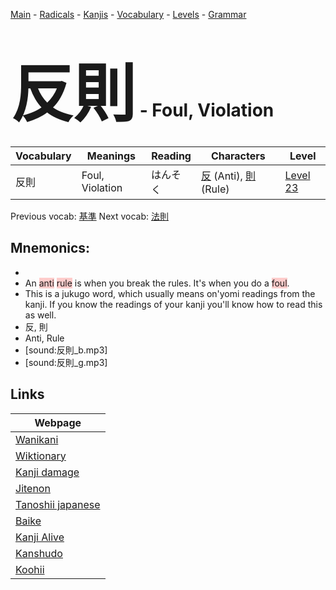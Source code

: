 <style> bigfont {font-size: 100px}</style>
[Main](../README.md) -
[Radicals](../radicals.md) -
[Kanjis](../kanjis.md) -
[Vocabulary](../vocabulary.md) -
[Levels](../levels.md) -
[Grammar](../grammar.md)
# <bigfont> 反則</bigfont> - Foul, Violation 

| Vocabulary | Meanings | Reading | Characters | Level |
| --- | --- | --- | --- | --- |
| 反則 | Foul, Violation | はんそく |  [反](../kanjis/反.md) (Anti), [則](../kanjis/則.md) (Rule) | [Level 23](../levels/wk_level23.md) |

Previous vocab: [基準](基準.md) Next vocab: [法則](法則.md) 

## Mnemonics:

* 
* An <span style="background-color:#ffcccb"> anti</span> <span style="background-color:#ffcccb"> rule</span> is when you break the rules. It's when you do a <span style="background-color:#ffcccb"> foul</span>.
* This is a jukugo word, which usually means on'yomi readings from the kanji. If you know the readings of your kanji you'll know how to read this as well.
* 反, 則
* Anti, Rule
* [sound:反則_b.mp3]
* [sound:反則_g.mp3]


## Links 

| Webpage |
| --- |
| [Wanikani          ](https://www.wanikani.com/kanji/反則) |
| [Wiktionary        ](https://en.wiktionary.org/wiki/反則) |
| [Kanji damage      ](http://www.kanjidamage.com/kanji/search?utf8=✓&q=反則) |
| [Jitenon           ](https://jitenon.com/kanji/反則) |
| [Tanoshii japanese ](https://www.tanoshiijapanese.com/dictionary/kanji.cfm?k=反則) |
| [Baike             ](https://baike.baidu.com/item/反則) |
| [Kanji Alive       ](https://app.kanjialive.com/反則) |
| [Kanshudo          ](https://www.kanshudo.com/searchmn?q=反則) |
| [Koohii            ](https://kanji.koohii.com/study/kanji/反則) |
